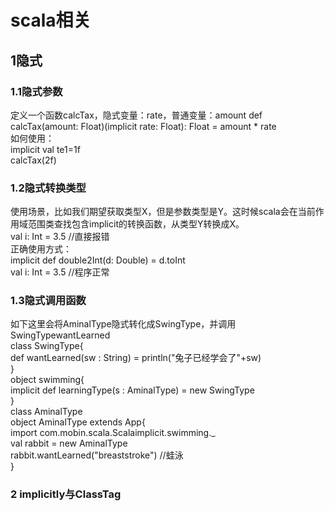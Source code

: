 # scala相关
## 1隐式
### 1.1隐式参数
定义一个函数calcTax，隐式变量：rate，普通变量：amount 
def calcTax(amount: Float)(implicit rate: Float): Float = amount * rate  
如何使用：  
implicit val te1=1f  
calcTax(2f)

### 1.2隐式转换类型
使用场景，比如我们期望获取类型X，但是参数类型是Y。这时候scala会在当前作用域范围类查找包含implicit的转换函数，从类型Y转换成X。  
val i: Int = 3.5 //直接报错  
正确使用方式：  
implicit def double2Int(d: Double) = d.toInt  
val i: Int = 3.5 //程序正常 

### 1.3隐式调用函数
如下这里会将AminalType隐式转化成SwingType，并调用SwingTypewantLearned  
class SwingType{  
  def  wantLearned(sw : String) = println("兔子已经学会了"+sw)  
}  
object swimming{  
  implicit def learningType(s : AminalType) = new SwingType  
}  
class AminalType  
object AminalType extends  App{  
  import com.mobin.scala.Scalaimplicit.swimming._  
  val rabbit = new AminalType  
    rabbit.wantLearned("breaststroke")         //蛙泳  
}

### 2 implicitly与ClassTag



